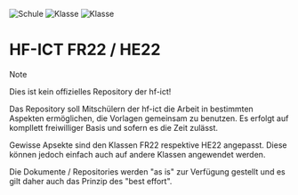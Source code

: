 ![Schule](https://img.shields.io/badge/hf--ict-school?label=Schule&labelColor=grey&color=red)
![Klasse](https://img.shields.io/badge/FR22-class?label=Klasse&labelColor=grey&color=orange)
![Klasse](https://img.shields.io/badge/HE22-class?label=Klasse&labelColor=grey&color=green)

# HF-ICT FR22 / HE22

> [!NOTE]
> Dies ist kein offizielles Repository der hf-ict!

Das Repository soll Mitschülern der hf-ict die Arbeit in bestimmten Aspekten ermöglichen, die Vorlagen gemeinsam zu benutzen. Es erfolgt auf kompllett freiwilliger Basis und sofern es die Zeit zulässt.

Gewisse Apsekte sind den Klassen FR22 respektive HE22 angepasst. Diese können jedoch einfach auch auf andere Klassen angewendet werden.

Die Dokumente / Repositories werden "as is" zur Verfügung gestellt und es gilt daher auch das Prinzip des "best effort".
